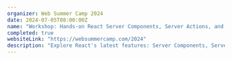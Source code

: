 ```yaml
---
organizer: Web Summer Camp 2024
date: 2024-07-05T08:00:00Z
name: "Workshop: Hands-on React Server Components, Server Actions, and Forms in the Next.js App Router"
completed: true
websiteLink: "https://websummercamp.com/2024"
description: "Explore React's latest features: Server Components, Server Actions, and Forms. Gain insights into optimizing server-side rendering, enhancing application interactivity through Server Actions and multiple new React 19 hooks, and mastering form creation for robust data handling and validation."
---
```

